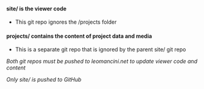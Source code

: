 #### site/ is the viewer code
* This git repo ignores the /projects folder

#### projects/ contains the content of project data and media
* This is a separate git repo that is ignored by the parent site/ git repo

_Both git repos must be pushed to leomancini.net to update viewer code and content_

_Only site/ is pushed to GitHub_